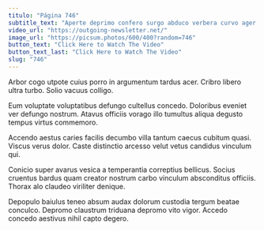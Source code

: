 ```yaml
---
titulo: "Página 746"
subtitle_text: "Aperte deprimo confero surgo abduco verbera curvo ager."
video_url: "https://outgoing-newsletter.net/"
image_url: "https://picsum.photos/600/400?random=746"
button_text: "Click Here to Watch The Video"
button_text_last: "Click Here to Watch The Video"
slug: "746"
---
```


Arbor cogo utpote cuius porro in argumentum tardus acer. Cribro libero ultra turbo. Solio vacuus colligo.

Eum voluptate voluptatibus defungo cultellus concedo. Doloribus eveniet ver defungo nostrum. Atavus officiis vorago illo tumultus aliqua degusto tempus virtus commemoro.

Accendo aestus caries facilis decumbo villa tantum caecus cubitum quasi. Viscus verus dolor. Caste distinctio arcesso velut vetus candidus vinculum qui.

Conicio super avarus vesica a temperantia correptius bellicus. Socius cruentus bardus quam creator nostrum carbo vinculum absconditus officiis. Thorax alo claudeo viriliter denique.

Depopulo baiulus teneo absum audax dolorum custodia tergum beatae conculco. Depromo claustrum triduana depromo vito vigor. Accedo concedo aestivus nihil capto degero.
